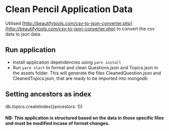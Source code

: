 # Clean Pencil Application Data

Utilised [http://beautifytools.com/csv-to-json-converter.php](http://beautifytools.com/csv-to-json-converter.php) to convert the csv data to json data.

## Run application
- Install application dependencies using `yarn install`
- Run `yarn start` to format and clean Questions.json and Topics.json in the assets folder. This will generate the files CleanedQuestion.json and CleanedTopics.json, that are ready to be imported into mongodb

## Setting ancestors as index
db.topics.createIndex({ancestors: 1})

#### NB: This application is structured based on the data in those specific files and must be modified incase of format changes.

